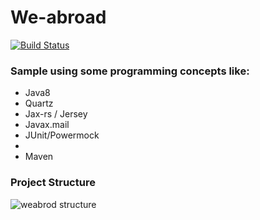 # We-abroad

[![Build Status](https://semaphoreci.com/api/v1/leonardopache/weabroad/branches/pull-request-9/badge.svg)](https://semaphoreci.com/leonardopache/weabroad)

### Sample using some programming concepts like:

- Java8
- Quartz
- Jax-rs / Jersey
- Javax.mail
- JUnit/Powermock
- 
- Maven

### Project Structure
![weabrod structure](resources/weabroad.png)
